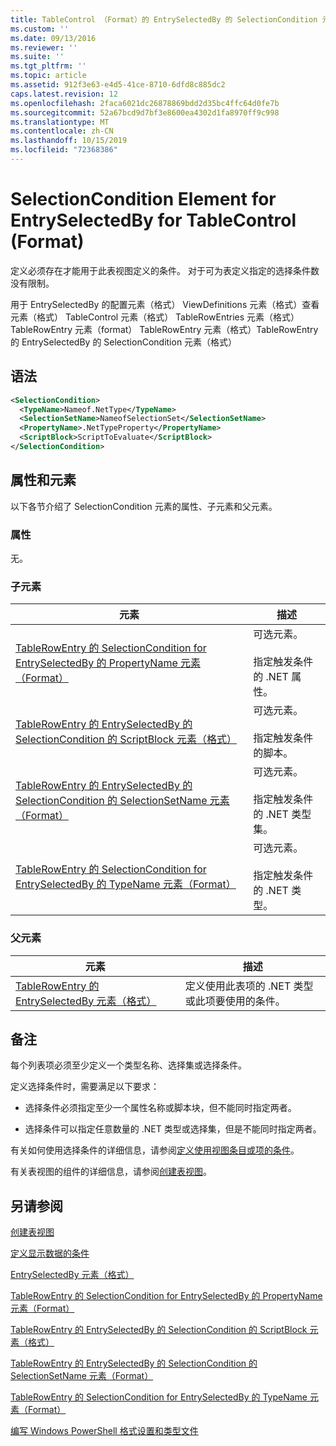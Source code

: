 ```yaml
---
title: TableControl （Format）的 EntrySelectedBy 的 SelectionCondition 元素 |Microsoft Docs
ms.custom: ''
ms.date: 09/13/2016
ms.reviewer: ''
ms.suite: ''
ms.tgt_pltfrm: ''
ms.topic: article
ms.assetid: 912f3e63-e4d5-41ce-8710-6dfd8c885dc2
caps.latest.revision: 12
ms.openlocfilehash: 2faca6021dc26878869bdd2d35bc4ffc64d0fe7b
ms.sourcegitcommit: 52a67bcd9d7bf3e8600ea4302d1fa8970ff9c998
ms.translationtype: MT
ms.contentlocale: zh-CN
ms.lasthandoff: 10/15/2019
ms.locfileid: "72368386"
---
```

# <a name="selectioncondition-element-for-entryselectedby-for-tablecontrol-format"></a>SelectionCondition Element for EntrySelectedBy for TableControl (Format)

定义必须存在才能用于此表视图定义的条件。 对于可为表定义指定的选择条件数没有限制。

用于 EntrySelectedBy 的配置元素（格式） ViewDefinitions 元素（格式）查看元素（格式） TableControl 元素（格式） TableRowEntries 元素（格式） TableRowEntry 元素（format） TableRowEntry 元素（格式）TableRowEntry 的 EntrySelectedBy 的 SelectionCondition 元素（格式）

## <a name="syntax"></a>语法

```xml
<SelectionCondition>
  <TypeName>Nameof.NetType</TypeName>
  <SelectionSetName>NameofSelectionSet</SelectionSetName>
  <PropertyName>.NetTypeProperty</PropertyName>
  <ScriptBlock>ScriptToEvaluate</ScriptBlock>
</SelectionCondition>
```

## <a name="attributes-and-elements"></a>属性和元素

以下各节介绍了 SelectionCondition 元素的属性、子元素和父元素。

### <a name="attributes"></a>属性

无。

### <a name="child-elements"></a>子元素

|元素|描述|
|-------------|-----------------|
|[TableRowEntry 的 SelectionCondition for EntrySelectedBy 的 PropertyName 元素（Format）](./propertyname-element-for-selectioncondition-for-entryselectedby-for-tablerowentry-format.md)|可选元素。<br /><br /> 指定触发条件的 .NET 属性。|
|[TableRowEntry 的 EntrySelectedBy 的 SelectionCondition 的 ScriptBlock 元素（格式）](./scriptblock-element-for-selectioncondition-for-entryselectedby-for-tablecontrol-format.md)|可选元素。<br /><br /> 指定触发条件的脚本。|
|[TableRowEntry 的 EntrySelectedBy 的 SelectionCondition 的 SelectionSetName 元素（Format）](./selectionsetname-element-for-selectioncondition-for-entryselectedby-for-tablecontrol-format.md)|可选元素。<br /><br /> 指定触发条件的 .NET 类型集。|
|[TableRowEntry 的 SelectionCondition for EntrySelectedBy 的 TypeName 元素（Format）](./typename-element-for-selectioncondition-for-entryselectedby-for-tablecontrol-format.md)|可选元素。<br /><br /> 指定触发条件的 .NET 类型。|

### <a name="parent-elements"></a>父元素

|元素|描述|
|-------------|-----------------|
|[TableRowEntry 的 EntrySelectedBy 元素（格式）](./entryselectedby-element-for-tablerowentry-for-tablecontrol-format.md)|定义使用此表项的 .NET 类型或此项要使用的条件。|

## <a name="remarks"></a>备注

每个列表项必须至少定义一个类型名称、选择集或选择条件。

定义选择条件时，需要满足以下要求：

- 选择条件必须指定至少一个属性名称或脚本块，但不能同时指定两者。

- 选择条件可以指定任意数量的 .NET 类型或选择集，但是不能同时指定两者。

有关如何使用选择条件的详细信息，请参阅[定义使用视图条目或项的条件](./defining-conditions-for-displaying-data.md)。

有关表视图的组件的详细信息，请参阅[创建表视图](./creating-a-table-view.md)。

## <a name="see-also"></a>另请参阅

[创建表视图](./creating-a-table-view.md)

[定义显示数据的条件](./defining-conditions-for-displaying-data.md)

[EntrySelectedBy 元素（格式）](./entryselectedby-element-for-tablerowentry-for-tablecontrol-format.md)

[TableRowEntry 的 SelectionCondition for EntrySelectedBy 的 PropertyName 元素（Format）](./propertyname-element-for-selectioncondition-for-entryselectedby-for-tablerowentry-format.md)

[TableRowEntry 的 EntrySelectedBy 的 SelectionCondition 的 ScriptBlock 元素（格式）](./scriptblock-element-for-selectioncondition-for-entryselectedby-for-tablecontrol-format.md)

[TableRowEntry 的 EntrySelectedBy 的 SelectionCondition 的 SelectionSetName 元素（Format）](./selectionsetname-element-for-selectioncondition-for-entryselectedby-for-tablecontrol-format.md)

[TableRowEntry 的 SelectionCondition for EntrySelectedBy 的 TypeName 元素（Format）](./typename-element-for-selectioncondition-for-entryselectedby-for-tablecontrol-format.md)

[编写 Windows PowerShell 格式设置和类型文件](./writing-a-powershell-formatting-file.md)
